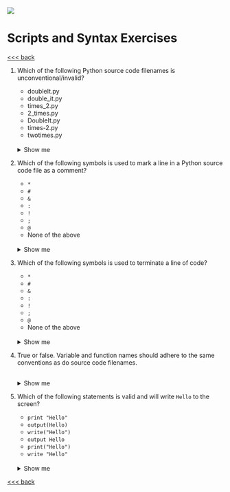 <img src="https://github.com/stayahead-training/shared/blob/master/stayahead.png" />

# Scripts and Syntax Exercises

[<<< back](README.md)

1. Which of the following Python source code filenames is unconventional/invalid?

    - <span>doubleIt.py</span>
    - <span>double_it.py</span>
    - <span>times_2.py</span>
    - <span>2_times.py</span>
    - <span>DoubleIt.py</span>
    - <span>times-2.py</span>
    - <span>twotimes.py</span>
    <br />
    <details>
    <summary>Show me</summary>

    - <span>doubleIt.py</span>: unconventional; contains capital letters
    - <span>2_times.py</span>: invalid; names must not begin with a digit
    - <span>DoubleIt.py</span>: unconventional; contains capital letters
    - <span>times-2.py</span>: invalid; contains hyphens
</details>

2. Which of the following symbols is used to mark a line in a Python source code file as a comment?

    - `*`
    - `#`
    - `&`
    - `:`
    - `!`
    - `;`
    - `@`
    - None of the above
    <br />
    <details>
    <summary>Show me</summary>
    
    - <span>#</span>
</details>

3. Which of the following symbols is used to terminate a line of code?

    - `*`
    - `#`
    - `&`
    - `:`
    - `!`
    - `;`
    - `@`
    - None of the above
    <br />
    <details>
    <summary>Show me</summary>
    <i>None of the above - a line of code is terminated by the newline character</i>
</details>

4. True or false. Variable and function names should adhere to the same conventions as do source code filenames.<br /><br /><details>
    <summary>Show me</summary>

    *True*
</details>

5. Which of the following statements is valid and will write `Hello` to the screen?

    - `print "Hello"`
    - `output(Hello)`
    - `write("Hello")`
    - `output Hello`
    - `print("Hello")`
    - `write "Hello"`
    <br />
    <details>
    <summary>Show me</summary>

    - `print("Hello")`
</details>

[<<< back](README.md)